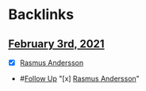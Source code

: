 
# Backlinks
## [February 3rd, 2021](<February 3rd, 2021.md>)
- [x] [Rasmus Andersson](<Rasmus Andersson.md>)

- #[Follow Up](<Follow Up.md>) "[x] [Rasmus Andersson](<Rasmus Andersson.md>)"

